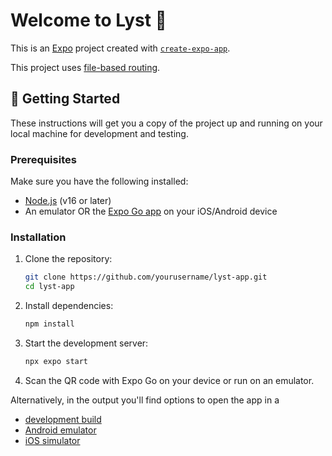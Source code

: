 # Welcome to Lyst 👋

This is an [Expo](https://expo.dev) project created with [`create-expo-app`](https://www.npmjs.com/package/create-expo-app).

This project uses [file-based routing](https://docs.expo.dev/router/introduction).


## 🚀 Getting Started

These instructions will get you a copy of the project up and running on your local machine for development and testing.

### Prerequisites

Make sure you have the following installed:

- [Node.js](https://nodejs.org/) (v16 or later)
- An emulator OR the [Expo Go app](https://expo.dev/client) on your iOS/Android device

### Installation

1. Clone the repository:

   ```bash
   git clone https://github.com/yourusername/lyst-app.git
   cd lyst-app
   ```

2. Install dependencies:

   ```bash
   npm install
   ```

3. Start the development server:

   ```bash
   npx expo start
   ```

4. Scan the QR code with Expo Go on your device or run on an emulator.
   
Alternatively, in the output you'll find options to open the app in a

- [development build](https://docs.expo.dev/develop/development-builds/introduction/)
- [Android emulator](https://docs.expo.dev/workflow/android-studio-emulator/)
- [iOS simulator](https://docs.expo.dev/workflow/ios-simulator/)



